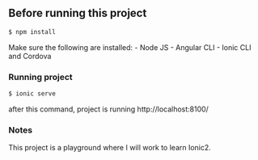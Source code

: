 
## Before running this project

```bash
$ npm install
```
Make sure the following are installed:
    - Node JS
    - Angular CLI
    - Ionic CLI and Cordova

### Running project

```bash
$ ionic serve
```
after this command, project is running http://localhost:8100/

### Notes
This project is a playground where I will work to learn Ionic2.